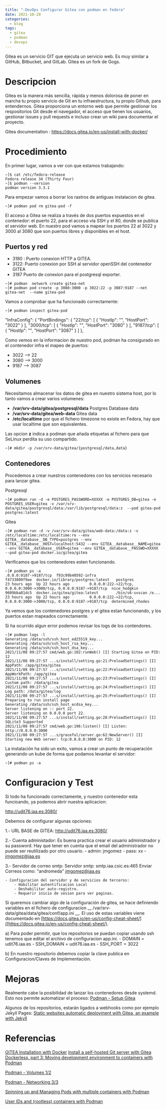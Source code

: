 ```yaml
---
title: "-DevOps Configurar Gitea con podman en fedora"
date: 2021-10-20
categories:
  - blog
tags:
  - gitea
  - podman
  - devops
---
```


Gitea es un servicio GIT que ejecuta un servicio web. Es muy similar a GitHub, Bitbucket, and GitLab. Gitea es un fork de Gogs.

# Descripcion

Gitea es la manera más sencilla, rápida y menos dolorosa de poner en marcha tu propio servicio de Git en tu infraestructura, tu propio Github, para entendernos. Gitea proporciona un entorno web que permite gestionar los respositorios Git desde el navegador, el acceso que tienen los usuarios, gestionar issues y pull requests e incluso crear un wiki para documentar el proyecto. 

Gitea documentation : https://docs.gitea.io/en-us/install-with-docker/

# Procedimiento

En primer lugar, vamos a ver con que estamos trabajando:
```shell
~]$ cat /etc/fedora-release
Fedora release 34 (Thirty Four)
~]$ podman --version
podman version 3.3.1
```

Para empezar vamos a borrar los rastros de antiguas instalacion de gitea.

```shell
~]# podman pod rm gitea-pod -f
```

El acceso a Gitea se realiza a través de dos puertos expuestos en el contenedor: el puerto 22, para el acceso vía SSH y el 80, donde se publica el servidor web. En nuestro pod vamos a mapear los puertos 22 al 3022 y 3000 al 3080 que son puertos libres y disponibles en el host.

## Puertos y red
- 3180 : Puerto conexion HTTP a GITEA. 
- 3122: Puerto conexion por SSH al servidor openSSH del contenedor GITEA
- 3187 Puerto de conexion para el postgresql exporter.

```shell
~]# podman  network create gitea-net
~]# podman pod create -p 3080:3000 -p 3022:22 -p 3087:9187 --net gitea-net  --name gitea-pod
```

Vamos a comprobar que ha funcionado correctamente:

```shell
~]# podman inspect gitea-pod
```
   "InfraConfig": {
            "PortBindings": {
                "22/tcp": [
                    {
                        "HostIp": "",
                        "HostPort": "3022"
                    }
                ],
                "3000/tcp": [
                    {
                        "HostIp": "",
                        "HostPort": "3080"
                    }
                ],
                "9187/tcp": [
                    {
                        "HostIp": "",
                        "HostPort": "3087"
                    }
                ]
            },

Como vemos en la informacion de nuestro pod, podman ha consigurado en el contenedor infra el mapeo de puertos:
- 3022 -->   22
- 3080 --> 3000
- 9187 --> 3087

## Volumenes
Necesitamos almacenar los datos de gitea en nuestro sistema host, por lo tanto vamos a crear varios volumenes:
- **/var/srv-data/gitea/postgresql/data** Postgres Database data
- **/var/srv-data/gitea/web-data** Gitea data
- **/etc/localtime** por que el fichero timezone no existe en Fedora, hay que usar localtime que son equivalentes.

Las opcion **z** indica a podman que añada etiquetas al fichero para que SeLinux perdita su uso compartido.

```shell
~]# mkdir -p /var/srv-data/gitea/{postgresql/data,data}
```

## Contenedores

Procedemos a crear nuestros contenedores con los servicios necesario para lanzar gitea.

Postgresql
```shell
~]# podman run -d -e POSTGRES_PASSWORD=XXXXX -e POSTGRES_DB=gitea -e POSTGRES_USER=gitea -v /var/srv-data/gitea/postgresql/data:/var/lib/postgresql/data:z  --pod gitea-pod postgres:latest
```

Gitea
```shell
~]# podman run -d -v /var/srv-data/gitea/web-data:/data:z -v /etc/localtime:/etc/localtime:ro --env GITEA__database__DB_TYPE=postgres --env GITEA__database__HOST=localhost:5432 --env GITEA__database__NAME=gitea --env GITEA__database__USER=gitea --env GITEA__database__PASSWD=XXXXX --pod gitea-pod docker.io/gitea/gitea
```

Verificamos que los contenedores esten funcionando.
```shell
~]# podman ps -a
.0.0.0:9187->9187/tcp  f93c99b40592-infra
f4733809f9ae  docker.io/library/postgres:latest   postgres              23 hours ago  Up 22 hours ago         0.0.0.0:222->22/tcp, 0.0.0.0:3000->3000/tcp, 0.0.0.0:9187->9187/tcp  nice_hodgkin
9609bba81dc5  docker.io/gitea/gitea:latest        /bin/s6-svscan /e...  23 hours ago  Up 22 hours ago         0.0.0.0:222->22/tcp, 0.0.0.0:3000->3000/tcp, 0.0.0.0:9187->9187/tcp  determined_rhodes
```
Ya vemos que los contenedores postgres y el gitea estan funcionando, y los puertos estan mapeados correctamente.  

Si ha ocurrido algun error podemos revisar los logs de los contendores.

```shell
~]# podman logs -l
Generating /data/ssh/ssh_host_ed25519_key...
Generating /data/ssh/ssh_host_rsa_key...
Generating /data/ssh/ssh_host_dsa_key...
2021/11/08 09:27:57 cmd/web.go:102:runWeb() [I] Starting Gitea on PID: 12
2021/11/08 09:27:57 ...s/install/setting.go:21:PreloadSettings() [I] AppPath: /app/gitea/gitea
2021/11/08 09:27:57 ...s/install/setting.go:22:PreloadSettings() [I] AppWorkPath: /app/gitea
2021/11/08 09:27:57 ...s/install/setting.go:23:PreloadSettings() [I] Custom path: /data/gitea
2021/11/08 09:27:57 ...s/install/setting.go:24:PreloadSettings() [I] Log path: /data/gitea/log
2021/11/08 09:27:57 ...s/install/setting.go:25:PreloadSettings() [I] Preparing to run install page
Generating /data/ssh/ssh_host_ecdsa_key...
Server listening on :: port 22.
Server listening on 0.0.0.0 port 22.
2021/11/08 09:27:57 ...s/install/setting.go:28:PreloadSettings() [I] SQLite3 Supported
2021/11/08 09:27:57 cmd/web.go:196:listen() [I] Listen: http://0.0.0.0:3000
2021/11/08 09:27:57 ...s/graceful/server.go:62:NewServer() [I] Starting new Web server: tcp:0.0.0.0:3000 on PID: 12
```

La instalación ha sido un exito, vamos a crear un punto de recuperación generando un kube de forma que podamos levantar el servidor:
```shell
~]# podman ps -a
```

# Configuracion y Test
 
Si todo ha funcionado correctamente, y nuestro contenedor esta funcioando, ya podemos abrir nuestra aplicacion:

http://udit76.iaa.es:3080/

Debemos de configurar algunas opciones:

1.- URL BASE de GITEA: http://udit76.iaa.es:3080/

2.- Cuenta administador: Es buena practica crear el usuario administrador y su password. Hay que tener en cuenta que el email del administrador no puede ser reutilizado por otro usuario.
        - admin: jmgomez
        - pass: xx
        - jmgomez@iaa.es

3.- Servidor de correo smtp:
    Servidor smtp: smtp.iaa.csic.es:465
    Enviar Correos como: "andromeda" <jmgomez@iaa.es>

    - Configuracion del servidor y de servicios de terceros:
        - Habilitar autentificacion Local
        - Deshabilitar auto-registro.
        - Requerir inicio de sesion para ver paginas.

Si queremos cambiar algo de la configuración de gitea, se hace definiendo variables en el fichero de configuracion __ /var/srv-data/gitea/data/gitea/conf/app.ini __. El uso de estas variables viene documentado en [https://docs.gitea.io/en-us/config-cheat-sheet/]([https://docs.gitea.io/en-us/config-cheat-sheet/).

a) Para poder permitir, que los repositorios se puedan copiar usando ssh tenemos que editar el archivo de configuracion app.ini.
    - DOMAIN   = udit76.iaa.es
    - SSH_DOMAIN = udit76.iaa.es
    - SSH_PORT = 3022

b) En nuestro repositorio debemos copiar la clave publica en Configuracion/Claves de Implementación.

# Mejoras
Realmente cabe la posibilidad de lanzar los contenedores desde systemd. Esto nos permite automatizar el proceso:
[Podman - Setup Gitea](https://blog.while-true-do.io/podman-setup-gitea/)

Algunos de los repositorios, estarán ligados a webhooks como por ejemplo Jekyll Pages:
[Static websites automatic deployment with Gitea, an example with Jekyll](https://blog.samuel.domains/blog/tutorials/static-websites-automatic-deployment-with-gitea-an-example-with-jekyll)

# Referencias

[GITEA Installation with Docker](https://docs.gitea.io/en-us/install-with-docker/)
[Install a self-hosted Git server with Gitea](https://golb.hplar.ch/2018/06/self-hosted-git-server.html)
[Dockerless, part 3: Moving development environment to containers with Podman](https://mkdev.me/en/posts/dockerless-part-3-moving-development-environment-to-containers-with-podman)

[Podman - Volumes 1/2](https://blog.while-true-do.io/podman-volumes-1/)

[Podman - Networking 3/3](https://blog.while-true-do.io/podman-networking-3/)

[Spinning up and Managing Pods with multiple containers with Podman](https://mohitgoyal.co/2021/04/23/spinning-up-and-managing-pods-with-multiple-containers-with-podman/)

[User IDs and (rootless) containers with Podman](https://blog.christophersmart.com/2021/01/26/user-ids-and-rootless-containers-with-podman/)

